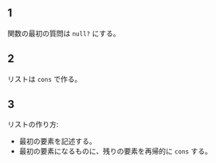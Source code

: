 ## 1

関数の最初の質問は `null?` にする。

## 2

リストは `cons` で作る。

## 3

リストの作り方:
  - 最初の要素を記述する。
  - 最初の要素になるものに、残りの要素を再帰的に `cons` する。
